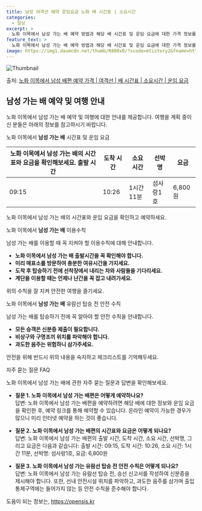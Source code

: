 ```yaml
---
title: 남성 여객선 예약 운임요금 노화 배 시간표 | 소요시간
categories:
  - 일상
excerpt: >
  노화 이목에서 남성 가는 배 예약 방법과 해당 배 시간표 및 운임 요금에 대한 가격 정보를 안내 드리겠습니다. 안전하고 재밋는 남성행 여행을 위해 아래 정보 참고하시기 바랍니다. 남성행 배편 예약하기 👈 클릭노화 이목에서 남성행 배 시간표출발 시간도착 시간소요 시간선박명요금09:1510:261시간 11분섬사랑1호6,800원남성행 배편 예약하기 👈 클릭노화 이목에서 남성행 여객선 탑승 시 이용수칙노화 이목에서 남성행 여객선을 이용할 때 꼭 지켜야 할 이용수칙을 알아보겠습니다. 중요한 내용: 1) 노화 이목에서 남성행 배 출항시간을 꼭 확인해야 합니다. 2) 출항시간이 가까워질수록 혼잡할 수 있으므로 미리 매표소를 방문하여 충분한 여유시간을 가지세요. 3) 배가 도착하고 난 후 탑승하기 전에 선착장에서 내리..
feature_text: >
  노화 이목에서 남성 가는 배 예약 방법과 해당 배 시간표 및 운임 요금에 대한 가격 정보를 안내 드리겠습니다. 안전하고 재밋는 남성행 여행을 위해 아래 정보 참고하시기 바랍니다. 남성행 배편 예약하기 👈 클릭노화 이목에서 남성행 배 시간표출발 시간도착 시간소요 시간선박명요금09:1510:261시간 11분섬사랑1호6,800원남성행 배편 예약하기 👈 클릭노화 이목에서 남성행 여객선 탑승 시 이용수칙노화 이목에서 남성행 여객선을 이용할 때 꼭 지켜야 할 이용수칙을 알아보겠습니다. 중요한 내용: 1) 노화 이목에서 남성행 배 출항시간을 꼭 확인해야 합니다. 2) 출항시간이 가까워질수록 혼잡할 수 있으므로 미리 매표소를 방문하여 충분한 여유시간을 가지세요. 3) 배가 도착하고 난 후 탑승하기 전에 선착장에서 내리..
image: https://img1.daumcdn.net/thumb/R800x0/?scode=mtistory2&fname=https%3A%2F%2Fblog.kakaocdn.net%2Fdn%2Frcnae%2FbtsHA1DZ1hL%2FjnNEkCVMFKJzVOk7NpCEr0%2Fimg.webp
---
```


![Thumbnail](https://img1.daumcdn.net/thumb/R800x0/?scode=mtistory2&fname=https%3A%2F%2Fblog.kakaocdn.net%2Fdn%2Frcnae%2FbtsHA1DZ1hL%2FjnNEkCVMFKJzVOk7NpCEr0%2Fimg.webp)

<p>출처: <a href="https://opensis.kr/entry/%EB%85%B8%ED%99%94-%EC%9D%B4%EB%AA%A9%EC%97%90%EC%84%9C-%EB%82%A8%EC%84%B1-%EB%B0%B0%ED%8E%B8-%EC%98%88%EC%95%BD-%EA%B0%80%EA%B2%A9-%EC%97%AC%EA%B0%9D%EC%84%A0-%EB%B0%B0-%EC%8B%9C%EA%B0%84%ED%91%9C-%EC%86%8C%EC%9A%94%EC%8B%9C%EA%B0%84-%EC%9A%B4%EC%9E%84-%EC%9A%94%EA%B8%88" rel="dofollow">노화 이목에서 남성 배편 예약 가격 | 여객선 | 배 시간표 | 소요시간 | 운임 요금</a> </p>

## 남성 가는 배 예약 및 여행 안내

노화 이목에서 남성 가는 배 예약 및 여행에 대한 안내를 제공합니다. 여행을 계획 중이신 분들은 아래의 정보를 참고하시기 바랍니다.

노화 이목에서 **남성 가는 배** 시간표 및 운임 요금

노화 이목에서 남성 가는 배의 시간표와 요금을 확인해보세요.  **출발 시간** | **도착 시간** | **소요 시간** | **선박명** | **요금**  
---|---|---|---|---  
09:15 | 10:26 | 1시간 11분 | 섬사랑1호 | 6,800원  
노화 이목에서 남성 가는 배의 시간표와 운임 요금을 확인하고 예약하세요.

노화 이목에서 **남성 가는 배** 이용수칙

남성 가는 배를 이용할 때 꼭 지켜야 할 이용수칙에 대해 안내합니다.

  * **노화 이목에서 남성 가는 배 출발시간을 꼭 확인해야 합니다.**
  * **미리 매표소를 방문하여 충분한 여유시간을 가지세요.**
  * **도착 후 탑승하기 전에 선착장에서 내리는 차와 사람들을 기다리세요.**
  * **계단을 이용할 때는 언제나 난간을 꼭 잡고 내려가세요.**

위의 수칙을 잘 지켜 안전한 여행을 즐기세요.

노화 이목에서 **남성 가는 배** 유람선 탑승 전 안전 수칙

남성 가는 배를 탑승하기 전에 꼭 알아야 할 안전 수칙을 안내합니다.

  * **모든 승객은 신분증 제출이 필요합니다.**
  * **비상구와 구명조끼 위치를 파악해야 합니다.**
  * **과도한 음주는 위험하니 삼가주세요.**

안전을 위해 반드시 위의 내용을 숙지하고 체크리스트를 기억해두세요.

자주 묻는 질문 FAQ

노화 이목에서 남성 가는 배에 관한 자주 묻는 질문과 답변을 확인해보세요.

  * **질문 1. 노화 이목에서 남성 가는 배편은 어떻게 예약하나요?**  
답변: 노화 이목에서 남성 가는 배편을 예약하려면 해당 배에 대한 정보와 운임 요금을 확인한 후, 예약 링크를 통해 예약할 수 있습니다.
온라인 예약이 가능한 경우가 많으니 미리 인터넷 예약을 하는 것이 좋습니다.

  * **질문 2. 노화 이목에서 남성 가는 배편의 시간표와 요금은 어떻게 되나요?**  
답변: 노화 이목에서 남성 가는 배편의 출발 시간, 도착 시간, 소요 시간, 선박명, 그리고 요금은 다음과 같습니다: 출발 시간:
09:15, 도착 시간: 10:26, 소요 시간: 1시간 11분, 선박명: 섬사랑1호, 요금: 6,800원

  * **질문 3. 노화 이목에서 남성 가는 유람선 탑승 전 안전 수칙은 어떻게 되나요?**  
답변: 노화 이목에서 남성 가는 유람선 탑승 전, 승선 신고서를 작성하여 신분증을 제시해야 합니다. 또한, 선내 안전시설 위치를 파악하고,
과도한 음주를 삼가며 출입통제구역에는 들어가지 않는 등 안전 수칙을 준수해야 합니다.

 

도움이 되는 정보는, <a href="https://opensis.kr" rel="dofollow">https://opensis.kr</a>


